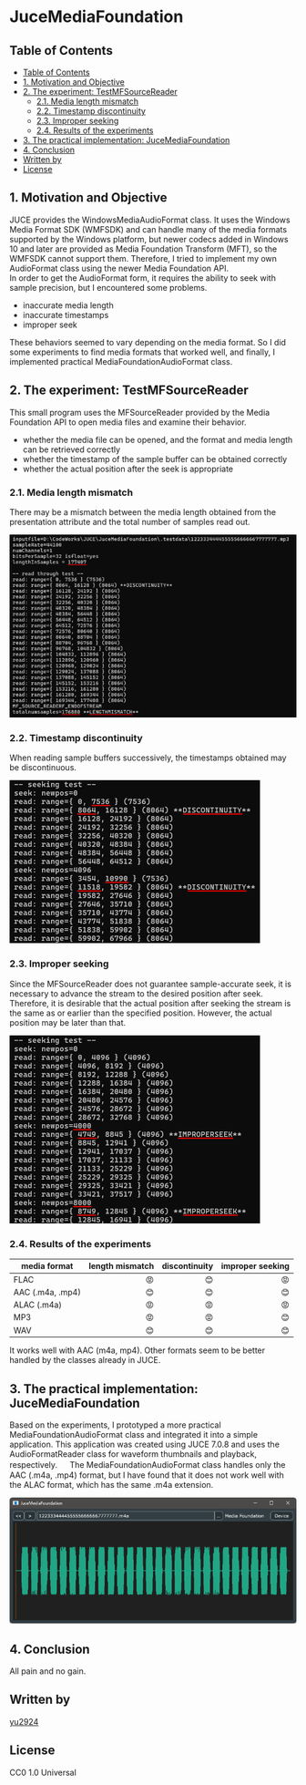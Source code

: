 # JuceMediaFoundation

## Table of Contents
- [Table of Contents](#table-of-contents)
- [1. Motivation and Objective](#1-motivation-and-objective)
- [2. The experiment: TestMFSourceReader](#2-the-experiment-testmfsourcereader)
  - [2.1. Media length mismatch](#21-media-length-mismatch)
  - [2.2. Timestamp discontinuity](#22-timestamp-discontinuity)
  - [2.3. Improper seeking](#23-improper-seeking)
  - [2.4. Results of the experiments](#24-results-of-the-experiments)
- [3. The practical implementation: JuceMediaFoundation](#3-the-practical-implementation-jucemediafoundation)
- [4. Conclusion](#4-conclusion)
- [Written by](#written-by)
- [License](#license)

## 1. Motivation and Objective

JUCE provides the WindowsMediaAudioFormat class. It uses the Windows Media Format SDK (WMFSDK) and can handle many of the media formats supported by the Windows platform, but newer codecs added in Windows 10 and later are provided as Media Foundation Transform (MFT), so the WMFSDK cannot support them. Therefore, I tried to implement my own AudioFormat class using the newer Media Foundation API.  
In order to get the AudioFormat form, it requires the ability to seek with sample precision, but I encountered some problems.

- inaccurate media length
- inaccurate timestamps
- improper seek

These behaviors seemed to vary depending on the media format. So I did some experiments to find media formats that worked well, and finally, I implemented practical MediaFoundationAudioFormat class.

## 2. The experiment: TestMFSourceReader

This small program uses the MFSourceReader provided by the Media Foundation API to open media files and examine their behavior.

- whether the media file can be opened, and the format and media length can be retrieved correctly
- whether the timestamp of the sample buffer can be obtained correctly
- whether the actual position after the seek is appropriate

### 2.1. Media length mismatch

There may be a mismatch between the media length obtained from the presentation attribute and the total number of samples read out.

![length mismatch](media/length-mismatch.png)

### 2.2. Timestamp discontinuity

When reading sample buffers successively, the timestamps obtained may be discontinuous.

![discontinuity](media/discontinuity.png)

### 2.3. Improper seeking

Since the MFSourceReader does not guarantee sample-accurate seek, it is necessary to advance the stream to the desired position after seek. Therefore, it is desirable that the actual position after seeking the stream is the same as or earlier than the specified position. However, the actual position may be later than that.

![improper seeking](media/improper-seek.png)

### 2.4. Results of the experiments

|media format|length mismatch|discontinuity|improper seeking|
|-|-:|-:|-:|
|FLAC|😡|😊|😡|
|AAC (.m4a, .mp4)|😊|😊|😊|
|ALAC (.m4a)|😡|😡|😡|
|MP3|😡|😡|😊|
|WAV|😊|😊|😊|

It works well with AAC (m4a, mp4). Other formats seem to be better handled by the classes already in JUCE.

## 3. The practical implementation: JuceMediaFoundation

Based on the experiments, I prototyped a more practical MediaFoundationAudioFormat class and integrated it into a simple application. This application was created using JUCE 7.0.8 and uses the AudioFormatReader class for waveform thumbnails and playback, respectively. 　
The MediaFoundationAudioFormat class handles only the AAC (.m4a, .mp4) format, but I have found that it does not work well with the ALAC format, which has the same .m4a extension.

![JuceMediaFoundation](media/JuceMediaFoundation.png)

## 4. Conclusion

All pain and no gain.

## Written by

[yu2924](https://twitter.com/yu2924)

## License

CC0 1.0 Universal
